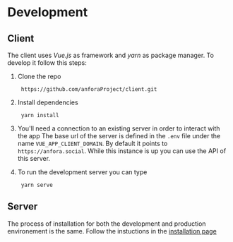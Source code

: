 # Development

## Client

The client uses _Vue.js_ as framework and _yarn_ as package manager. To develop it follow this steps:

1. Clone the repo

        https://github.com/anforaProject/client.git

2. Install dependencies

        yarn install

3. You'll need a connection to an existing server in order to interact with the app
The base url of the server is defined in the `.env` file under the name `VUE_APP_CLIENT_DOMAIN`.
By default it points to `https://anfora.social`. While this instance is up you can use the API of this server.

4. To run the development server you can type

        yarn serve

## Server 

The process of installation for both the development and production environement 
is the same. Follow the instuctions in the [installation page](/getting-started)